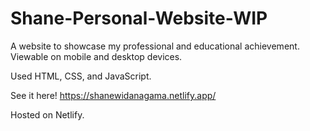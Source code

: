 # Shane-Personal-Website-WIP

A website to showcase my professional and educational achievement. Viewable on mobile and desktop devices.

Used HTML, CSS, and JavaScript.

See it here! https://shanewidanagama.netlify.app/

Hosted on Netlify.
